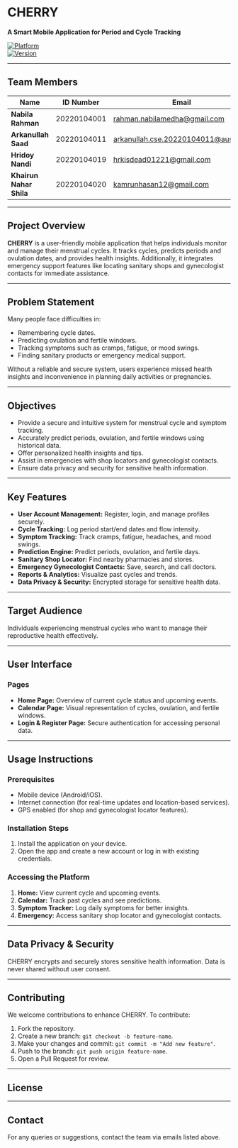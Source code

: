 # **CHERRY**  
**A Smart Mobile Application for Period and Cycle Tracking**

[![Platform](https://img.shields.io/badge/Platform-Android%2FiOS-blue)](https://github.com/)  
[![Version](https://img.shields.io/badge/Version-1.0.0-green)](https://github.com/)  

---

## **Team Members**
| Name                     | ID Number     | Email                                   
|--------------------------|---------------|-----------------------------------------|
| **Nabila Rahman**        | 20220104001   | rahman.nabilamedha@gmail.com            |
| **Arkanullah Saad**      | 20220104011   | arkanullah.cse.20220104011@aust.edu     |
| **Hridoy Nandi**         | 20220104019   | hrkisdead01221@gmail.com                |
| **Khairun Nahar Shila**  | 20220104020   | kamrunhasan12@gmail.com                 |

---

## **Project Overview**
**CHERRY** is a user-friendly mobile application that helps individuals monitor and manage their menstrual cycles. It tracks cycles, predicts periods and ovulation dates, and provides health insights. Additionally, it integrates emergency support features like locating sanitary shops and gynecologist contacts for immediate assistance.

---

## **Problem Statement**
Many people face difficulties in:
- Remembering cycle dates.
- Predicting ovulation and fertile windows.
- Tracking symptoms such as cramps, fatigue, or mood swings.
- Finding sanitary products or emergency medical support.

Without a reliable and secure system, users experience missed health insights and inconvenience in planning daily activities or pregnancies.

---

## **Objectives**
- Provide a secure and intuitive system for menstrual cycle and symptom tracking.
- Accurately predict periods, ovulation, and fertile windows using historical data.
- Offer personalized health insights and tips.
- Assist in emergencies with shop locators and gynecologist contacts.
- Ensure data privacy and security for sensitive health information.

---

## **Key Features**
- **User Account Management:** Register, login, and manage profiles securely.  
- **Cycle Tracking:** Log period start/end dates and flow intensity.  
- **Symptom Tracking:** Track cramps, fatigue, headaches, and mood swings.  
- **Prediction Engine:** Predict periods, ovulation, and fertile days.  
- **Sanitary Shop Locator:** Find nearby pharmacies and stores.  
- **Emergency Gynecologist Contacts:** Save, search, and call doctors.  
- **Reports & Analytics:** Visualize past cycles and trends.  
- **Data Privacy & Security:** Encrypted storage for sensitive health data.  

---

## **Target Audience**
Individuals experiencing menstrual cycles who want to manage their reproductive health effectively.

---

## **User Interface**
### **Pages**
- **Home Page:** Overview of current cycle status and upcoming events.  
- **Calendar Page:** Visual representation of cycles, ovulation, and fertile windows.  
- **Login & Register Page:** Secure authentication for accessing personal data.  

---

## **Usage Instructions**
### **Prerequisites**
- Mobile device (Android/iOS).  
- Internet connection (for real-time updates and location-based services).  
- GPS enabled (for shop and gynecologist locator features).  

### **Installation Steps** 
1. Install the application on your device.  
2. Open the app and create a new account or log in with existing credentials.  

### **Accessing the Platform**
1. **Home:** View current cycle and upcoming events.  
2. **Calendar:** Track past cycles and see predictions.  
3. **Symptom Tracker:** Log daily symptoms for better insights.  
4. **Emergency:** Access sanitary shop locator and gynecologist contacts.  

---

## **Data Privacy & Security**
CHERRY encrypts and securely stores sensitive health information. Data is never shared without user consent.

---

## **Contributing**
We welcome contributions to enhance CHERRY. To contribute:  
1. Fork the repository.  
2. Create a new branch: `git checkout -b feature-name`.  
3. Make your changes and commit: `git commit -m "Add new feature"`.  
4. Push to the branch: `git push origin feature-name`.  
5. Open a Pull Request for review.  

---

## **License**

---

## **Contact**
For any queries or suggestions, contact the team via emails listed above.
